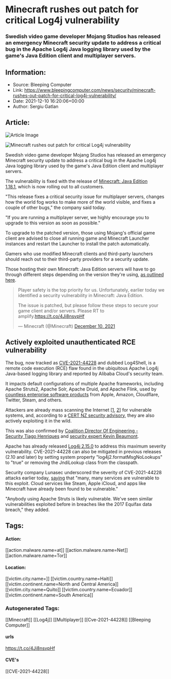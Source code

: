 # Minecraft rushes out patch for critical Log4j vulnerability
### Swedish video game developer Mojang Studios has released an emergency Minecraft security update to address a critical bug in the Apache Log4j Java logging library used by the game's Java Edition client and multiplayer servers.

## Information:
+ Source: Bleeping Computer
+ Link: https://www.bleepingcomputer.com/news/security/minecraft-rushes-out-patch-for-critical-log4j-vulnerability/
+ Date: 2021-12-10 16:20:06+00:00
+ Author: Sergiu Gatlan


## Article:
![Article Image](https://www.bleepstatic.com/content/posts/2021/12/10/Mineecraft_Log4j.jpg)

![Minecraft rushes out patch for critical Log4j vulnerability](https://www.bleepstatic.com/content/posts/2021/12/10/Mineecraft_Log4j.jpg)


Swedish video game developer Mojang Studios has released an emergency Minecraft security update to address a critical bug in the Apache Log4j Java logging library used by the game's Java Edition client and multiplayer servers.


The vulnerability is fixed with the release of [Minecraft: Java Edition 1.18.1](https://www.minecraft.net/en-us/article/minecraft-java-edition-1-18-1), which is now rolling out to all customers.


"This release fixes a critical security issue for multiplayer servers, changes how the world fog works to make more of the world visible, and fixes a couple of other bugs," the company said today.


"If you are running a multiplayer server, we highly encourage you to upgrade to this version as soon as possible."


To upgrade to the patched version, those using Mojang's official game client are advised to close all running game and Minecraft Launcher instances and restart the Launcher to install the patch automatically.


Gamers who use modified Minecraft clients and third-party launchers should reach out to their third-party providers for a security update.


Those hosting their own Minecraft: Java Edition servers will have to go through different steps depending on the version they're using, [as outlined here](https://www.minecraft.net/en-us/article/important-message--security-vulnerability-java-edition).



> 
> Player safety is the top priority for us. Unfortunately, earlier today we identified a security vulnerability in Minecraft: Java Edition.  
>   
> 
> The issue is patched, but please follow these steps to secure your game client and/or servers. Please RT to amplify.<https://t.co/4Ji8nsvpHf>
> 
> 
> — Minecraft (@Minecraft) [December 10, 2021](https://twitter.com/Minecraft/status/1469303202864582658?ref_src=twsrc%5Etfw)


Actively exploited unauthenticated RCE vulnerability
----------------------------------------------------


The bug, now tracked as [CVE-2021-44228](https://nvd.nist.gov/vuln/detail/CVE-2021-44228) and dubbed Log4Shell, is a remote code execution (RCE) flaw found in the ubiquitous Apache Log4j Java-based logging library and reported by Alibaba Cloud's security team.


It impacts default configurations of multiple Apache frameworks, including Apache Struts2, Apache Solr, Apache Druid, and Apache Flink, used by [countless enterprise software products](https://github.com/YfryTchsGD/Log4jAttackSurface) from Apple, Amazon, Cloudflare, Twitter, Steam, and others.


Attackers are already mass scanning the Internet [[1](https://twitter.com/bad_packets/status/1469225135504650240), [2](https://twitter.com/_mattata/status/1469144854672379905)] for vulnerable systems, and, according to a [CERT NZ security advisory](http://www.cert.govt.nz/it-specialists/advisories/log4j-rce-0-day-actively-exploited/), they are also actively exploiting it in the wild.


This was also confirmed by [Coalition Director Of Engineering - Security Tiago Henriques](https://twitter.com/balgan/status/1469298678963834892?s=12) and [security expert Kevin Beaumont](http://twitter.com/GossiTheDog/status/1469291340961832961).


Apache has already released [Log4j 2.15.0](https://logging.apache.org/log4j/2.x/download.html) to address this maximum severity vulnerability. CVE-2021-44228 can also be mitigated in previous releases (2.10 and later) by setting system property "log4j2.formatMsgNoLookups" to "true" or removing the JndiLookup class from the classpath.


Security company Lunasec underscored the severity of CVE-2021-44228 attacks earlier today, [saying](http://www.lunasec.io/docs/blog/log4j-zero-day/) that "many, many services are vulnerable to this exploit. Cloud services like Steam, Apple iCloud, and apps like Minecraft have already been found to be vulnerable."


"Anybody using Apache Struts is likely vulnerable. We've seen similar vulnerabilities exploited before in breaches like the 2017 Equifax data breach," they added.





## Tags:

#### Action:
[[action.malware.name=at]] [[action.malware.name=Net]] [[action.malware.name=Tor]]

#### Location:
[[victim.city.name=]] [[victim.country.name=Haiti]] [[victim.continent.name=North and Central America]] [[victim.city.name=Quito]] [[victim.country.name=Ecuador]] [[victim.continent.name=South America]]

### Autogenerated Tags:
[[Minecraft]] [[Log4j]] [[Multiplayer]] [[Cve-2021-44228]] [[Bleeping Computer]]
#### urls
https://t.co/4Ji8nsvpHf
#### CVE's
[[CVE-2021-44228]]

